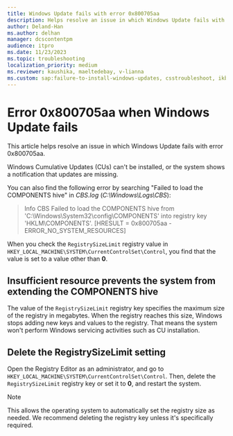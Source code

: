 ```yaml
---
title: Windows Update fails with error 0x800705aa
description: Helps resolve an issue in which Windows Update fails with error 0x800705aa.
author: Deland-Han
ms.author: delhan
manager: dcscontentpm
audience: itpro
ms.date: 11/23/2023
ms.topic: troubleshooting
localization_priority: medium
ms.reviewer: kaushika, maeltedebay, v-lianna
ms.custom: sap:failure-to-install-windows-updates, csstroubleshoot, ikb2lmc
---
```

# Error 0x800705aa when Windows Update fails

This article helps resolve an issue in which Windows Update fails with error 0x800705aa.

Windows Cumulative Updates (CUs) can't be installed, or the system shows a notification that updates are missing. 
 
You can also find the following error by searching "Failed to load the COMPONENTS hive" in *CBS.log* (*C:\\Windows\\Logs\\CBS*): 
 
> Info CBS Failed to load the COMPONENTS hive from 'C:\Windows\System32\config\COMPONENTS' into registry key 'HKLM\COMPONENTS'. [HRESULT = 0x800705aa - ERROR_NO_SYSTEM_RESOURCES]

When you check the `RegistrySizeLimit` registry value in `HKEY_LOCAL_MACHINE\SYSTEM\CurrentControlSet\Control`, you find that the value is set to a value other than **0**.

## Insufficient resource prevents the system from extending the COMPONENTS hive
 
The value of the `RegistrySizeLimit` registry key specifies the maximum size of the registry in megabytes. When the registry reaches this size, Windows stops adding new keys and values to the registry. That means the system won't perform Windows servicing activities such as CU installation. 
 
## Delete the RegistrySizeLimit setting 
 
Open the Registry Editor as an administrator, and go to `HKEY_LOCAL_MACHINE\SYSTEM\CurrentControlSet\Control`. Then, delete the `RegistrySizeLimit` registry key or set it to **0**, and restart the system.

> [!NOTE]
> This allows the operating system to automatically set the registry size as needed. We recommend deleting the registry key unless it's specifically required.
